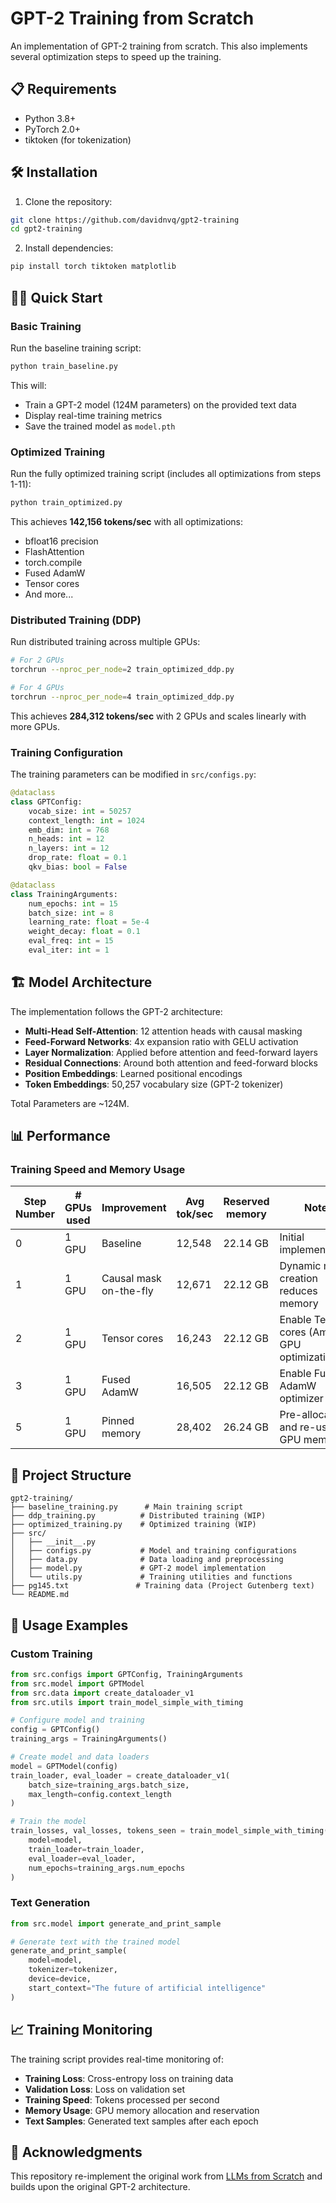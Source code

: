 # GPT-2 Training from Scratch

An implementation of GPT-2 training from scratch. This also implements several optimization steps to speed up the training.

## 📋 Requirements

- Python 3.8+
- PyTorch 2.0+
- tiktoken (for tokenization)

## 🛠️ Installation

1. Clone the repository:
```bash
git clone https://github.com/davidnvq/gpt2-training
cd gpt2-training
```

2. Install dependencies:
```bash
pip install torch tiktoken matplotlib
```

## 🏃‍♂️ Quick Start

### Basic Training

Run the baseline training script:

```bash
python train_baseline.py
```

This will:
- Train a GPT-2 model (124M parameters) on the provided text data
- Display real-time training metrics
- Save the trained model as `model.pth`

### Optimized Training

Run the fully optimized training script (includes all optimizations from steps 1-11):

```bash
python train_optimized.py
```

This achieves **142,156 tokens/sec** with all optimizations:
- bfloat16 precision
- FlashAttention
- torch.compile
- Fused AdamW
- Tensor cores
- And more...

### Distributed Training (DDP)

Run distributed training across multiple GPUs:

```bash
# For 2 GPUs
torchrun --nproc_per_node=2 train_optimized_ddp.py

# For 4 GPUs
torchrun --nproc_per_node=4 train_optimized_ddp.py
```

This achieves **284,312 tokens/sec** with 2 GPUs and scales linearly with more GPUs.

### Training Configuration

The training parameters can be modified in `src/configs.py`:

```python
@dataclass
class GPTConfig:
    vocab_size: int = 50257
    context_length: int = 1024
    emb_dim: int = 768
    n_heads: int = 12
    n_layers: int = 12
    drop_rate: float = 0.1
    qkv_bias: bool = False

@dataclass
class TrainingArguments:
    num_epochs: int = 15
    batch_size: int = 8
    learning_rate: float = 5e-4
    weight_decay: float = 0.1
    eval_freq: int = 15
    eval_iter: int = 1
```

## 🏗️ Model Architecture

The implementation follows the GPT-2 architecture:

- **Multi-Head Self-Attention**: 12 attention heads with causal masking
- **Feed-Forward Networks**: 4x expansion ratio with GELU activation
- **Layer Normalization**: Applied before attention and feed-forward layers
- **Residual Connections**: Around both attention and feed-forward blocks
- **Position Embeddings**: Learned positional encodings
- **Token Embeddings**: 50,257 vocabulary size (GPT-2 tokenizer)

Total Parameters are ~124M.


## 📊 Performance

### Training Speed and Memory Usage

| Step Number | # GPUs used | Improvement | Avg tok/sec | Reserved memory | Note |
|-------------|-------------|-------------|-------------|-----------------|------|
| 0 | 1 GPU | Baseline | 12,548 | 22.14 GB | Initial implementation |
| 1 | 1 GPU | Causal mask on-the-fly | 12,671 | 22.12 GB | Dynamic mask creation reduces memory |
| 2 | 1 GPU | Tensor cores | 16,243 | 22.12 GB | Enable Tensor cores (Ampere GPU optimization) |
| 3 | 1 GPU | Fused AdamW | 16,505 | 22.12 GB | Enable Fused AdamW optimizer |
| 5 | 1 GPU | Pinned memory | 28,402 | 26.24 GB | Pre-allocate and re-use GPU memory |

## 📁 Project Structure

```
gpt2-training/
├── baseline_training.py      # Main training script
├── ddp_training.py          # Distributed training (WIP)
├── optimized_training.py    # Optimized training (WIP)
├── src/
│   ├── __init__.py
│   ├── configs.py           # Model and training configurations
│   ├── data.py              # Data loading and preprocessing
│   ├── model.py             # GPT-2 model implementation
│   └── utils.py             # Training utilities and functions
├── pg145.txt               # Training data (Project Gutenberg text)
└── README.md
```

## 🔧 Usage Examples

### Custom Training

```python
from src.configs import GPTConfig, TrainingArguments
from src.model import GPTModel
from src.data import create_dataloader_v1
from src.utils import train_model_simple_with_timing

# Configure model and training
config = GPTConfig()
training_args = TrainingArguments()

# Create model and data loaders
model = GPTModel(config)
train_loader, eval_loader = create_dataloader_v1(
    batch_size=training_args.batch_size,
    max_length=config.context_length
)

# Train the model
train_losses, val_losses, tokens_seen = train_model_simple_with_timing(
    model=model,
    train_loader=train_loader,
    eval_loader=eval_loader,
    num_epochs=training_args.num_epochs
)
```

### Text Generation

```python
from src.model import generate_and_print_sample

# Generate text with the trained model
generate_and_print_sample(
    model=model,
    tokenizer=tokenizer,
    device=device,
    start_context="The future of artificial intelligence"
)
```

## 📈 Training Monitoring

The training script provides real-time monitoring of:

- **Training Loss**: Cross-entropy loss on training data
- **Validation Loss**: Loss on validation set
- **Training Speed**: Tokens processed per second
- **Memory Usage**: GPU memory allocation and reservation
- **Text Samples**: Generated text samples after each epoch


## 🙏 Acknowledgments
This repository re-implement the original work from [LLMs from Scratch](https://github.com/rasbt/LLMs-from-scratch) and builds upon the original GPT-2 architecture.

